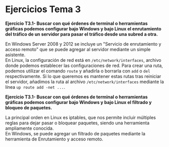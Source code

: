 Ejercicios Tema 3  
=================  

**Ejercicio T3.1- Buscar con qué órdenes de terminal o herramientas gráficas podemos configurar bajo Windows y bajo Linux el enrutamiento del tráfico de un servidor para pasar el tráfico desde una subred a otra.** 

En Windows Server 2008 y 2012 se incluye un "Servicio de enrutamiento y acceso remoto" que se puede agregar al servidor mediante un simple asistente.  
En Linux, la configuración de red está en `/etc/network/interfaces`, archivo donde podemos establecer las configuraciones de red. Para crear una ruta, podemos utilizar el comando `route` y añadirla o borrarla con `add` o `del` respectivamente. Si lo que queremos es mantener estas rutas tras reiniciar el servidor, añadimos la ruta al archivo `/etc/network/interfaces` mediante la línea `up route add -net ...`.  

**Ejercicio T3.1- Buscar con qué órdenes de terminal o herramientas gráficas podemos configurar bajo Windows y bajo Linux el filtrado y bloqueo de paquetes.**  

La principal orden en Linux es iptables, que nos permite incluir múltiples reglas para dejar pasar o bloquear paquetes, siendo una herramienta ampliamente conocida.  
En Windows, se puede agregar un filtrado de paquetes mediante la herramienta de Enrutamiento y acceso remoto.
